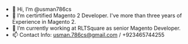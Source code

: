 - 👋 Hi, I’m @usman786cs
- 👀 I’m certirtified Magento 2 Developer. I've more than three years of Experience in Magento 2.
- 🌱 I’m currently working at RLTSquare as senior Magento Developer.
- 📫 Contact Info: usman.786cs@gmail.com / +923465744255

<!---
usman786cs/usman786cs is a ✨ special ✨ repository because its `README.md` (this file) appears on your GitHub profile.
You can click the Preview link to take a look at your changes.
--->

